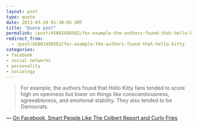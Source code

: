 ```yaml
---
layout: post
type: quote
date: 2013-03-20 01:30:05 GMT
title: "Quote post"
permalink: /post/45801498562/for-example-the-authors-found-that-hello-kitty
redirect_from: 
  - /post/45801498562/for-example-the-authors-found-that-hello-kitty
categories:
- facebook
- social networks
- personality
- sociology
---
```

<blockquote>For example, the authors found that Hello Kitty fans tended to score high on openness but lower on things like conscientiousness, agreeableness, and emotional stability. They also tended to be Democrats.</blockquote>

 — <a href="http://arstechnica.com/science/2013/03/on-facebook-smart-people-like-the-colbert-report-and-curly-fries/">On Facebook, Smart People Like The Colbert Report and Curly Fries</a>